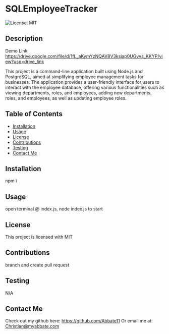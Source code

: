 # SQLEmployeeTracker
  
  ![License: MIT](https://img.shields.io/badge/License-MIT-yellow.svg)
  
  ## Description

  Demo Link: https://drive.google.com/file/d/1fL_aKymYzNQAV8V3ksjap0UGvvs_KKYP/view?usp=drive_link

  This project is a command-line application built using Node.js and PostgreSQL, aimed at simplifying employee management tasks for businesses. The application provides a user-friendly interface for users to interact with the employee database, offering various functionalities such as viewing departments, roles, and employees, adding new departments, roles, and employees, as well as updating employee roles.

  ## Table of Contents
  * [Installation](#installation)
  * [Usage](#usage)
  * [License](#license)
  * [Contributions](#contributions)
  * [Testing](#testing)
  * [Contact Me](#contact-me)
  

  ## Installation

  npm i 

  ## Usage

  open terminal @ index.js, node index.js to start

  
  ## License 
  This project is licensed with MIT

  ## Contributions

   branch and create pull request

  ## Testing

  N/A

  ## Contact Me

  Check out my github here: https://github.com/Abbate11 Or email me at: Christian@myabbate.com

  